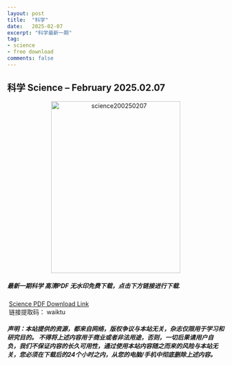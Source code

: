 ```yaml
---
layout: post
title:  "科学"
date:   2025-02-07
excerpt: "科学最新一期"
tag:
- science 
- free download
comments: false
---
```


## 科学 Science – February 2025.02.07

<div align="center">
<img src="https://i.postimg.cc/RVPFcddr/Science-Issue-6734-Volume-387-7-February-2025-00.png" alt="science200250207" border="0" width = 300 height = 400 /> 
</div>


 <h5>最新一期科学 高清PDF 无水印免费下载，点击下方链接进行下载. </h5>
 
  <a href="https://wwfh.lanzout.com/i4dBB2oxpa3i">Science PDF Download Link</a>  
  <br/>
  链接提取码： waiktu
 
##### 声明：本站提供的资源，都来自网络，版权争议与本站无关，杂志仅限用于学习和研究目的。 不得将上述内容用于商业或者非法用途，否则，一切后果请用户自负，我们不保证内容的长久可用性，通过使用本站内容随之而来的风险与本站无关，您必须在下载后的24个小时之内，从您的电脑/手机中彻底删除上述内容。
